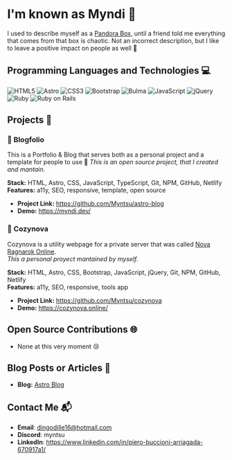 # I'm known as Myndi 👋

I used to describe myself as a [Pandora Box](https://en.wikipedia.org/wiki/Pandora%27s_box), until a friend told me everything that comes from that box is chaotic. 
Not an incorrect description, but I like to leave a positive impact on people as well 💞

## Programming Languages and Technologies 💻

![HTML5](https://img.shields.io/badge/HTML5-E34F26?style=flat-square&logo=html5&logoColor=white)
![Astro](https://img.shields.io/badge/Astro-4245ff?style=flat-square&logo=astro&logoColor=white)
![CSS3](https://img.shields.io/badge/CSS3-1572B6?style=flat-square&logo=css3&logoColor=white)
![Bootstrap](https://img.shields.io/badge/Bootstrap-7952B3?style=flat-square&logo=bootstrap&logoColor=white)
![Bulma](https://img.shields.io/badge/Bulma-46fbb3?style=flat-square&logo=bulma&logoColor=black)
![JavaScript](https://img.shields.io/badge/JavaScript-F7DF1E?style=flat-square&logo=javascript&logoColor=black)
![jQuery](https://img.shields.io/badge/jQuery-f7861c?style=flat-square&logo=jquery&logoColor=white)
![Ruby](https://img.shields.io/badge/Ruby-CC342D?style=flat-square&logo=ruby&logoColor=white)
![Ruby on Rails](https://img.shields.io/badge/Ruby_on_Rails-CC0000?style=flat-square&logo=ruby-on-rails&logoColor=white)

## Projects 🚀

### 🖤 Blogfolio

This is a Portfolio & Blog that serves both as a personal project and a template for people to use 🤗
*This is an open source project, that I created and mantain.* 

**Stack:** HTML, Astro, CSS, JavaScript, TypeScript, Git, NPM, GitHub, Netlify  
**Features:** a11y, SEO, responsive, template, open source

- **Project Link:** https://github.com/Myntsu/astro-blog
- **Demo:** https://myndi.dev/

### 💙 Cozynova

Cozynova is a utility webpage for a private server that was called [Nova Ragnarok Online](https://www.novaragnarok.com/?module=main).   
*This a personal proyect mantained by myself.*

**Stack:** HTML, Astro, CSS, Bootstrap, JavaScript, jQuery, Git, NPM, GitHub, Netlify  
**Features:** a11y, SEO, responsive, tools app

- **Project Link:** https://github.com/Myntsu/cozynova
- **Demo:** https://cozynova.online/

## Open Source Contributions 🌐

- None at this very moment 😢

## Blog Posts or Articles 📝

- **Blog:** [Astro Blog](https://myndi.dev/blog/)

## Contact Me 📬

- **Email**: dingodille16@hotmail.com 
- **Discord**: myntsu
- **LinkedIn**: https://www.linkedin.com/in/piero-buccioni-arriagada-670917a1/
